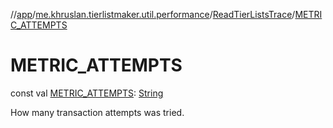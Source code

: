 //[app](../../../index.md)/[me.khruslan.tierlistmaker.util.performance](../index.md)/[ReadTierListsTrace](index.md)/[METRIC_ATTEMPTS](-m-e-t-r-i-c_-a-t-t-e-m-p-t-s.md)

# METRIC_ATTEMPTS

const val [METRIC_ATTEMPTS](-m-e-t-r-i-c_-a-t-t-e-m-p-t-s.md): [String](https://kotlinlang.org/api/latest/jvm/stdlib/kotlin/-string/index.html)

How many transaction attempts was tried.
